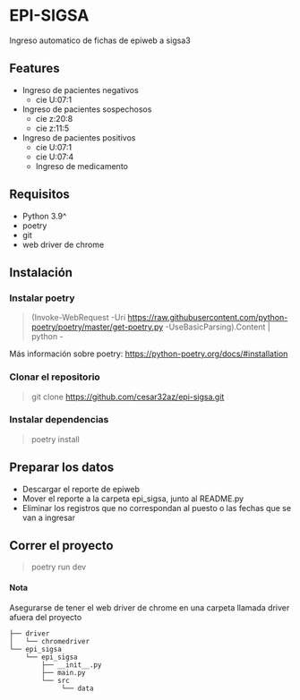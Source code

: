 # EPI-SIGSA
Ingreso automatico de fichas de epiweb a sigsa3

## Features

- Ingreso de pacientes negativos
  - cie U:07:1
- Ingreso de pacientes sospechosos
  - cie z:20:8
  - cie z:11:5
- Ingreso de pacientes positivos
  - cie U:07:1
  - cie U:07:4
  - Ingreso de medicamento

## Requisitos

- Python 3.9^
- poetry
- git
- web driver de chrome

## Instalación

### Instalar poetry
> (Invoke-WebRequest -Uri https://raw.githubusercontent.com/python-poetry/poetry/master/get-poetry.py -UseBasicParsing).Content | python -

Más información sobre poetry: https://python-poetry.org/docs/#installation

### Clonar el repositorio

> git clone https://github.com/cesar32az/epi-sigsa.git

### Instalar dependencias

> poetry install


## Preparar los datos

- Descargar el reporte de epiweb
- Mover el reporte a la carpeta epi_sigsa, junto al README.py
- Eliminar los registros que no correspondan al puesto o las fechas que se van a ingresar

## Correr el proyecto

> poetry run dev

#### Nota
Asegurarse de tener el web driver de chrome en una carpeta llamada driver afuera del proyecto

```
├── driver
│   └── chromedriver
└── epi_sigsa
    └── epi_sigsa
        ├── __init__.py
        ├── main.py
        └── src
             └── data

```
